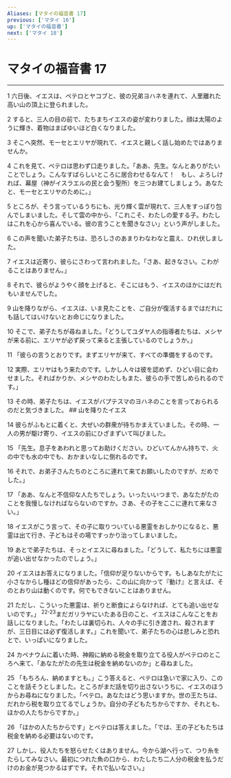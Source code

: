 ```yaml
---
Aliases: [マタイの福音書 17]
previous: ['マタイ 16']
up: ['マタイの福音書']
next: ['マタイ 18']
---
```

# マタイの福音書 17

***




1 
六日後、イエスは、ペテロとヤコブと、彼の兄弟ヨハネを連れて、人里離れた高い山の頂上に登られました。 



2 
すると、三人の目の前で、たちまちイエスの姿が変わりました。顔は太陽のように輝き、着物はまばゆいほど白くなりました。 



3 
そこへ突然、モーセとエリヤが現れて、イエスと親しく話し始めたではありませんか。 



4 
これを見て、ペテロは思わず口走りました。「ああ、先生。なんとありがたいことでしょう。こんなすばらしいところに居合わせるなんて！　もし、よろしければ、幕屋（神がイスラエルの民と会う聖所）を三つお建てしましょう。あなたと、モーセとエリヤのために。」 



5 
ところが、そう言っているうちにも、光り輝く雲が現れて、三人をすっぽり包んでしまいました。そして雲の中から、「これこそ、わたしの愛する子。わたしはこれを心から喜んでいる。彼の言うことを聞きなさい」という声がしました。 



6 
この声を聞いた弟子たちは、恐ろしさのあまりわなわなと震え、ひれ伏しました。 



7 
イエスは近寄り、彼らにさわって言われました。「さあ、起きなさい。こわがることはありません。」 



8 
それで、彼らがようやく顔を上げると、そこにはもう、イエスのほかにはだれもいませんでした。 



9 
山を降りながら、イエスは、いま見たことを、ご自分が復活するまではだれにも話してはいけないとお命じになりました。 



10 
そこで、弟子たちが尋ねました。「どうしてユダヤ人の指導者たちは、メシヤが来る前に、エリヤが必ず戻って来ると主張しているのでしょうか。」 



11 
「彼らの言うとおりです。まずエリヤが来て、すべての準備をするのです。 



12 
実際、エリヤはもう来たのです。しかし人々は彼を認めず、ひどい目に会わせました。そればかりか、メシヤのわたしもまた、彼らの手で苦しめられるのです。」 



13 
その時、弟子たちは、イエスがバプテスマのヨハネのことを言っておられるのだと気づきました。 ## 山を降りたイエス 



14 
彼らがふもとに着くと、大ぜいの群衆が待ちかまえていました。その時、一人の男が駆け寄り、イエスの前にひざまずいて叫びました。 



15 
「先生。息子をあわれと思ってお助けください。ひどいてんかん持ちで、火の中でも水の中でも、おかまいなしに倒れるのです。 



16 
それで、お弟子さんたちのところに連れて来てお願いしたのですが、だめでした。」 



17 
「ああ、なんと不信仰な人たちでしょう。いったいいつまで、あなたがたのことを我慢しなければならないのですか。さあ、その子をここに連れて来なさい。」 



18 
イエスがこう言って、その子に取りついている悪霊をおしかりになると、悪霊は出て行き、子どもはその場ですっかり治ってしまいました。 



19 
あとで弟子たちは、そっとイエスに尋ねました。「どうして、私たちには悪霊が追い出せなかったのでしょう。」 



20 
イエスはお答えになりました。「信仰が足りないからです。もしあなたがたに小さなからし種ほどの信仰があったら、この山に向かって『動け』と言えば、そのとおり山は動くのです。何でもできないことはありません。 



21 
ただし、こういった悪霊は、祈りと断食によらなければ、とても追い出せないのです。」 <sup class="versenum">22-23</sup>まだガリラヤにいたある日のこと、イエスはこんなことをお話しになりました。「わたしは裏切られ、人々の手に引き渡され、殺されますが、三日目には必ず復活します。」これを聞いて、弟子たちの心は悲しみと恐れとで、いっぱいになりました。 



24 
カペナウムに着いた時、神殿に納める税金を取り立てる役人がペテロのところへ来て、「あなたがたの先生は税金を納めないのか」と尋ねました。 



25 
「もちろん、納めますとも。」こう答えると、ペテロは急いで家に入り、このことを話そうとしました。ところがまだ話を切り出さないうちに、イエスのほうからお尋ねになりました。「ペテロ。あなたはどう思いますか。世の王たちは、だれから税を取り立てるでしょうか。自分の子どもたちからですか、それとも、ほかの人たちからですか。」 



26 
「ほかの人たちからです」とペテロは答えました。「では、王の子どもたちは税金を納める必要はないのです。 



27 
しかし、役人たちを怒らせたくはありません。今から湖へ行って、つり糸をたらしてみなさい。最初につれた魚の口から、わたしたち二人分の税金を払うだけのお金が見つかるはずです。それで払いなさい。」
